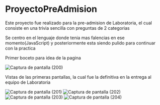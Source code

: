 # ProyectoPreAdmision

Este proyecto fue realizado para la pre-admision de Laboratoria, el cual consiste en una trivia sencilla con preguntas de 2 categorias

Se centro en el lenguaje donde tenia mas falencias en ese momento(JavaScript) y posteriormente esta siendo pulido para continuar con la practica

 Primer boceto para idea de la pagina
 
 
![Captura de pantalla (200)](https://user-images.githubusercontent.com/89753707/173432115-7ad3a805-ea33-47b5-a555-01d2ddd3610a.png)


Vistas de las primeras pantallas, la cual fue la definitiva en la entrega al equipo de Laboratoria


![Captura de pantalla (201)](https://user-images.githubusercontent.com/89753707/173432639-8ab27bc1-ed8f-4acb-8180-24c601a41154.png)
![Captura de pantalla (202)](https://user-images.githubusercontent.com/89753707/173432643-78aa8e75-6046-4b94-bb83-c9b82224ac65.png)
![Captura de pantalla (203)](https://user-images.githubusercontent.com/89753707/173432646-2cb504f8-0069-42ec-bbd7-4baedcf97fe9.png)
![Captura de pantalla (204)](https://user-images.githubusercontent.com/89753707/173432648-3f7bdf5c-fc0c-42af-a502-93bdbab57a5b.png)

